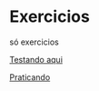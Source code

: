 # Exercicios
só exercicios

<a href="https://john5dbr.github.io/Exercicios/Exerc(001)/Index(001)">Testando aqui</a>

<a href="https://github.com/John5dbr/Exercicios/edit/main/README.md">Praticando</a>